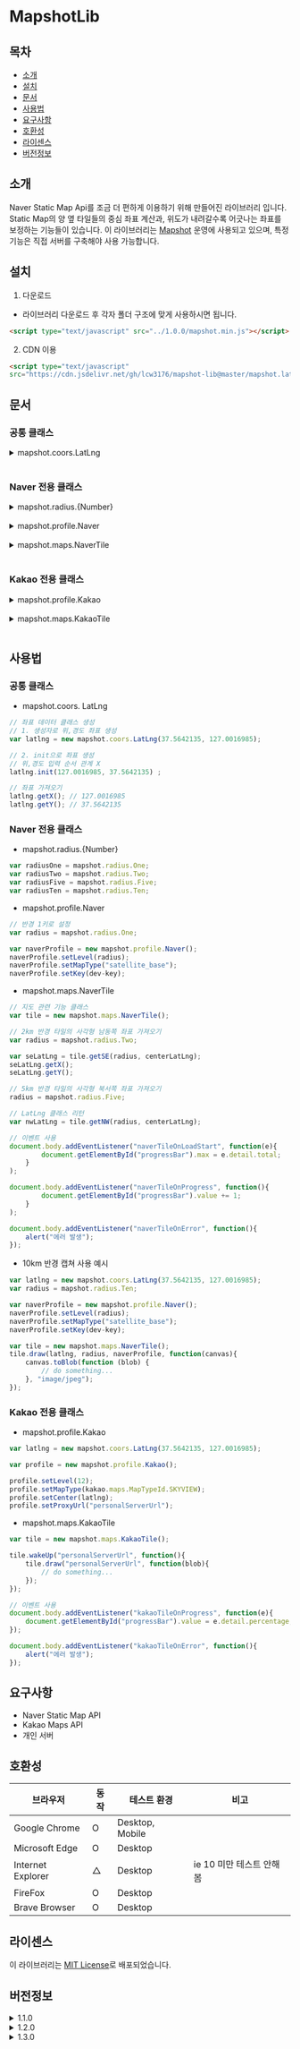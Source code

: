 # MapshotLib
## 목차
- [소개](#소개)
- [설치](#설치)
- [문서](#문서)
- [사용법](#사용법)
- [요구사항](#요구사항)
- [호환성](#호환성)
- [라이센스](#라이센스)
- [버전정보](#버전정보)
## 소개
Naver Static Map Api를 조금 더 편하게 이용하기 위해 만들어진 라이브러리 입니다. Static Map의 양 옆 타일들의 중심 좌표 계산과, 위도가 내려갈수록 어긋나는 좌표를 보정하는 기능들이 있습니다. 
이 라이브러리는 [Mapshot](https://mapshot.netlify.app) 운영에 사용되고 있으며, 특정 기능은 직접 서버를 구축해야 사용 가능합니다.

## 설치
1. 다운로드
- 라이브러리 다운로드 후 각자 폴더 구조에 맞게 사용하시면 됩니다.
```html
<script type="text/javascript" src="../1.0.0/mapshot.min.js"></script>
```

2. CDN 이용
```html
<script type="text/javascript" 
src="https://cdn.jsdelivr.net/gh/lcw3176/mapshot-lib@master/mapshot.latest.js"></script>
```

## 문서
### 공통 클래스
<details>
<summary>mapshot.coors.LatLng</summary>
<br>

### 생성자 (number lat, number lng)
- 용도
    - 좌표 클래스를 정의합니다.
- parameter
    - lat: 위도 or 경도 값
    - lng: 위도 or 경도 값
    - init을 사용해 재정렬됩니다
- return value
    - 없음

### init (number lat, number lng)
- 용도 
    - 사용자의 위,경도 입력을 x,y 값으로 구분
- parameter
    - lat: 위도 or 경도 값
    - lng: 위도 or 경도 값
    - 대한민국을 기준으로 작동합니다
    - 큰 값(경도)이 x 값으로 설정됩니다.
    - 작은 값(위도)이 y 값으로 설정됩니다. 
- return value
    - 없음

### getX()
- 용도
    - x(경도) 값을 반환합니다
- parameter
    - 없음
- return value
    - type: number
    - value: x(경도) 값

### getY()
- 용도
    - y(위도) 값을 반환합니다
- parameter
    - 없음
- return value
    - type: number
    - value: y(위도) 값
</details> 
<br>

### Naver 전용 클래스
<details>
<summary>mapshot.radius.{Number}</summary>
<br>

### One
- 용도: 1km 반경의 속성을 정의합니다.
- parameter
    - 없음
- return value
    - sideBlockCount: 11
    - zoom: 18
### Two
- 용도: 2km 반경의 속성 값을 가집니다.
- parameter
    - 없음
- return value
    - sideBlockCount: 17
    - zoom: 18
### Five
- 용도: 5km 반경의 속성 값을 가집니다.
- parameter
    - 없음
- return value
    - sideBlockCount: 11
    - zoom: 16
### Ten
- 용도: 10km 반경의 속성 값을 가집니다.
- parameter
    - 없음
- return value
    - sideBlockCount: 21
    - zoom: 16

</details> 
<br>

<details>
<summary>mapshot.profile.Naver</summary>
<br>

### setMapType (string type)
- 용도
    - 네이버 지도의 종류를 결정합니다. 
- parameter
    - basic: 일반  
    - traffic: 교통 지도  
    - satellite: 위성 
    - satellite_base: 위성 배경  
    - terrain: 지형도  
    - [네이버 staticMap mapType참고](https://api.ncloud-docs.com/docs/ai-naver-mapsstaticmap-raster)
- return value
    - 없음
### setLevel (mapshot.radius.{Number} radius)
- 용도
    - 지도의 반경을 설정합니다
- parameter
    - mapshot.radius.One: 1km 반경
    - mapshot.radius.Two: 2km 반경
    - mapshot.radius.Five: 5km 반경
    - mapshot.radius.Ten: 10km 반경
- return value
    - 없음

### setKey(string apiKey)
- 용도
    - 네이버 지도 api의 개발 키를 설정합니다.
- parameter
    - apiKey: 개발 키
- return value
    - 없음

</details> 
<br>


<details>
<summary>mapshot.maps.NaverTile</summary>
<br>

### getSE (mapshot.radius.{Number} radius, mapshot.coors.LatLng latlng)
- 용도
    - 설정된 반경의 남동쪽 좌표를 가져옵니다
- parameter
    - radius: 지도의 반경입니다.
    - latlng: 지도의 중심점 좌표입니다.
- return value
    - type: mapshot.coors.LatLng
    - value: 해당 반경의 남동쪽 좌표 클래스

### getSW (mapshot.radius.{Number} radius, mapshot.coors.LatLng latlng)
- 용도
    - 설정된 반경의 남서쪽 좌표를 가져옵니다
- parameter
    - radius: 지도의 반경입니다.
    - latlng: 지도의 중심점 좌표입니다.
- return value
    - type: mapshot.coors.LatLng
    - value: 해당 반경의 남서쪽 좌표 클래스

### getNE (mapshot.radius.{Number} radius, mapshot.coors.LatLng latlng)
- 용도
    - 설정된 반경의 북동쪽 좌표를 가져옵니다
- parameter
    - radius: 지도의 반경입니다.
    - latlng: 지도의 중심점 좌표입니다.
- return value
    - type: mapshot.coors.LatLng
    - value: 해당 반경의 북동쪽 좌표 클래스

### getNW (mapshot.radius.{Number} radius, mapshot.coors.LatLng latlng)
- 용도
    - 설정된 반경의 북서쪽 좌표를 가져옵니다
- parameter
    - radius: 지도의 반경입니다.
    - latlng: 지도의 중심점 좌표입니다.
- return value
    - type: mapshot.coors.LatLng
    - value: 해당 반경의 북서쪽 좌표 클래스

### draw (mapshot.coors.LatLng latlng, mapshot.radius.{Number} radius, mapshot.profile.Naver naverProfile, function onSuccessCallback)
- 용도
    - 설정된 중심좌표, 반지름에 해당하는 범위의 위성사진을 canvas에 그립니다.
    - canvas는 onSuccessCallback의 인자로 전달됩니다.
- parameter
    - latlng: 중심점의 좌표입니다.
    - radius: 중심점으로부터 캡쳐해올 반경입니다.
    - naverProfile: 네이버 staticMap Api 정보가 담긴 클래스입니다.
    - onSuccessCallback: draw 함수가 끝나면 실행될 콜백함수입니다.
- return value
    - type: 콜백함수를 통한 canvas 전달
    - value: canvas

### naverTileOnLoadStart (Event)
- 용도
    - canvas에 이미지를 받아오기 전, 총 몇장의 사진을 수집할 예정인지 알려줍니다
- parameter
    - 없음
- return value
    - type: detail.total (number)
    - value: 총 수집할 사진 갯수

### naverTileOnProgress (Event)
- 용도
    - 사진이 수집될때 마다 발생하는 이벤트입니다.
- parameter
    - 없음
- return value
    - 없음

### naverTileOnError (Event)
- 용도
    - 사진 수집에 실패할 때 마다 발생하는 이벤트입니다.
- parameter
    - 없음
- return value
    - 없음
    
</details> 
<br>

### Kakao 전용 클래스
<details>
<summary>mapshot.profile.Kakao</summary>

### setLevel (number level)
- 용도
    - 지도의 확대 레벨을 설정합니다.
- parameter
    - level: 확대 레벨입니다
    - [카카오 지도 api 참고](https://apis.map.kakao.com/web/documentation/#Map_setLevel)
- return value
    - 없음

### setMapType (string type)
- 용도
    - 지도 종류를 설정합니다.
- parameter
    - [카카오 지도 api 참고](https://apis.map.kakao.com/web/documentation/#MapTypeId)
- return value
    - 없음

### setCenter (mapshot.maps.LatLng latlng)
- 용도
    - 지도의 중심 좌표를 설정합니다.
- parameter
    - latlng: 중심 좌표가 설정된 LatLng 클래스입니다.
- return value
    - 없음

### setProxyUrl (string url)
- 용도
    - 지도의 Proxy 서버 url을 설정합니다.
- parameter
    - url: 개별 구축한 proxy 서버 url
- return value
    - 없음

</details>
<br>

<details>
<summary>mapshot.maps.KakaoTile</summary>

### wakeUp (string wakeUpUrl, function onSuccessCallback)
- 용도
    - 구축한 서버에 접속 전 서버를 깨우는 함수입니다.
- parameter
    - wakeUpUrl: wakeUp 전용 서버 url 입니다.
    - onSuccessCallback: 성공적인 응답시 실행되는 콜백함수 입니다.
- return value
    - 없음

### drawGet (mapshot.profile.Kakao kakaoProfile, function onSuccessCallback)
- 용도
    - 서버에서 지도 이미지를 받아오는 함수입니다. GET 방식으로 접근합니다.
- parameter
    - kakaoProfile: 서버 정보가 존재하는 프로파일입니다.
    - onSuccessCallback: 성공적인 응답시 실행되는 콜백함수 입니다.
- return value
    - type: 콜백함수를 통한 blob 전달
    - value: Image blob

### drawPost (mapshot.profile.Kakao kakaoProfile, function onSuccessCallback)
- 용도
    - 서버에서 지도 이미지를 받아오는 함수입니다. POST 방식으로 접근합니다.
- parameter
    - kakaoProfile: 서버 정보가 존재하는 프로파일입니다.
    - onSuccessCallback: 성공적인 응답시 실행되는 콜백함수 입니다.
- return value
    - type: 콜백함수를 통한 blob 전달
    - value: Image blob

### kakaoTileOnProgress (Event)
- 용도
    - 서버에서 이미지를 받아오는 진행상황을 알려줍니다.
- parameter
    - 없음
- return value
    - type: detail.percentage (number)
    - value: 전송 진행상황을 나타냅니다. max:100

### kakaoTileOnError (Event)
- 용도
    - 서버에서 이미지를 받아오는 중 에러 발생을 알려줍니다.
- parameter
    - 없음
- return value
    - 없음

</details>
<br>

## 사용법
### 공통 클래스
- mapshot.coors. LatLng
```javascript
// 좌표 데이터 클래스 생성
// 1. 생성자로 위,경도 좌표 생성
var latlng = new mapshot.coors.LatLng(37.5642135, 127.0016985);

// 2. init으로 좌표 생성
// 위,경도 입력 순서 관계 X
latlng.init(127.0016985, 37.5642135) ;

// 좌표 가져오기
latlng.getX(); // 127.0016985
latlng.getY(); // 37.5642135
```
### Naver 전용 클래스
- mapshot.radius.{Number}
```javascript
var radiusOne = mapshot.radius.One;
var radiusTwo = mapshot.radius.Two;
var radiusFive = mapshot.radius.Five;
var radiusTen = mapshot.radius.Ten;
```
- mapshot.profile.Naver
```javascript
// 반경 1키로 설정
var radius = mapshot.radius.One;

var naverProfile = new mapshot.profile.Naver();
naverProfile.setLevel(radius);
naverProfile.setMapType("satellite_base");
naverProfile.setKey(dev-key);
```

- mapshot.maps.NaverTile
```javascript
// 지도 관련 기능 클래스
var tile = new mapshot.maps.NaverTile();

// 2km 반경 타일의 사각형 남동쪽 좌표 가져오기
var radius = mapshot.radius.Two; 

var seLatLng = tile.getSE(radius, centerLatLng);
seLatLng.getX();
seLatLng.getY();

// 5km 반경 타일의 사각형 북서쪽 좌표 가져오기
radius = mapshot.radius.Five; 

// LatLng 클래스 리턴
var nwLatLng = tile.getNW(radius, centerLatLng);

// 이벤트 사용
document.body.addEventListener("naverTileOnLoadStart", function(e){
        document.getElementById("progressBar").max = e.detail.total;
    }
);

document.body.addEventListener("naverTileOnProgress", function(){
        document.getElementById("progressBar").value += 1;
    }
);

document.body.addEventListener("naverTileOnError", function(){
    alert("에러 발생");
});
```
- 10km 반경 캡쳐 사용 예시

```javascript
var latlng = new mapshot.coors.LatLng(37.5642135, 127.0016985);
var radius = mapshot.radius.Ten;

var naverProfile = new mapshot.profile.Naver();
naverProfile.setLevel(radius);
naverProfile.setMapType("satellite_base");
naverProfile.setKey(dev-key);

var tile = new mapshot.maps.NaverTile();
tile.draw(latlng, radius, naverProfile, function(canvas){
    canvas.toBlob(function (blob) {
        // do something...
    }, "image/jpeg");
});
```

### Kakao 전용 클래스
- mapshot.profile.Kakao
```javascript
var latlng = new mapshot.coors.LatLng(37.5642135, 127.0016985);

var profile = new mapshot.profile.Kakao();

profile.setLevel(12);
profile.setMapType(kakao.maps.MapTypeId.SKYVIEW);
profile.setCenter(latlng);
profile.setProxyUrl("personalServerUrl");
```

- mapshot.maps.KakaoTile
```javascript
var tile = new mapshot.maps.KakaoTile();

tile.wakeUp("personalServerUrl", function(){
    tile.draw("personalServerUrl", function(blob){
        // do something...
    });
});

// 이벤트 사용
document.body.addEventListener("kakaoTileOnProgress", function(e){
    document.getElementById("progressBar").value = e.detail.percentage;
});

document.body.addEventListener("kakaoTileOnError", function(){
    alert("에러 발생");
});

```

## 요구사항
- Naver Static Map API
- Kakao Maps API
- 개인 서버

## 호환성
|브라우저|동작|테스트 환경|비고|
|----|----|----|---|
|Google Chrome|O|Desktop, Mobile||
|Microsoft Edge|O|Desktop||
|Internet Explorer|△|Desktop|ie 10 미만 테스트 안해봄|
|FireFox|O|Desktop||
|Brave Browser|O|Desktop||

## 라이센스
이 라이브러리는 [MIT License](https://opensource.org/licenses/MIT)로 배포되었습니다.

## 버전정보
<details>
<summary>1.1.0</summary>

## 1.1.0
### coors.NFixLat 클래스 삭제
기존 좌표 보정 과정이 비효율적이라고 판단하여, 이를 Tile 클래스에 통합하였습니다. NFixLat 클래스는 이제 사용되지 않습니다.

### maps.Tile 기능 확장
Tile 클래스의 기능이 추가되었습니다. 진행상황들을 알려주는 이벤트와, 지도를 반경별로 찍어주는 기능이 추가되었습니다. 기존 nFixLat의 좌표 보정 기능들은 이제 Tile 클래스 내부에서 처리됩니다.

### profile.Naver 클래스 개선
기존에는 설정해야 하는 사항들이 너무 많았습니다. 이제 사용자는 자신의 개발 키와 캡쳐할 지도의 타입, 반경 이 3가지만 설정해 주면 됩니다.

### radius 추가
Tile이나 profile.Naver에 반경을 설정하는 값이 추가되었습니다. 현재 반경 1,2,5,10km 가 존재합니다.

### 코드 비교
#### 이전 버전: 1.0.0
```javascript 
// 3 x 3 지도를 만드는 예시 (반경 대략 300m)
var latlng = new mapshot.coors.LatLng(37.5642135, 127.0016985);

var naverProfile = new mapshot.profile.Naver();
naverProfile.setWidth(1000);
naverProfile.setHeight(1000);
naverProfile.setCenter(latlng);
naverProfile.setLevel(18);
naverProfile.setMapType("satellite_base");
naverProfile.setKey(dev-key);

var nFix = new mapshot.coors.NFixLat();
nFix.generate(latlng, naverProfile);

var movingCoor = new mapshot.coors.LatLng(
            latlng.getX() - nFix.getWidthBetweenBlock(),
            latlng.getY() + nFix.getHeightBetweenBlockWithLogo());

var startXCoor = movingCoor.getX();

for(var i = 0; i < 2; i++){
    for(var j = 0; j < 2; j++){

        naverProfile.setCenter(movingCoor);

        var img = new Image();
        img.crossOrigin = "*";
        img.src = naverProfile.getUrl();

        img.onload = function(){
            // canvas.getContext("2d").drawImage();
            // etc ......
        }

        movingCoor.init(
            movingCoor.getX() + nFixLat.getWidthBetweenBlobk(), 
            movingCoor.getY());
    }

    movingCoor.init(
        startXCoor, 
        movingCoor.getY() - nFixLat.getHeightBetweenBlockWithLogo());
}
```
#### 현재 버전 : 1.1.0
```javascript
// 1km 지도를 만드는 예시
var latlng = new mapshot.coors.LatLng(37.5642135, 127.0016985);
var radius = mapshot.radius.One;

var naverProfile = new mapshot.profile.Naver();
naverProfile.setLevel(radius);
naverProfile.setMapType("satellite_base");
naverProfile.setKey(dev-key);

var tile = new mapshot.maps.Tile();
tile.draw(latlng, radius, naverProfile, function(canvas){
    canvas.toBlob(function (blob) {
        // do something...
    }, "image/jpeg");
});
```

</details>

<details>
<summary>1.2.0</summary>

## 1.2.0
### Tile -> NaverTile로 변경
캡쳐 기능이 분화됨에 따라서, 타일의 종류도 나뉘게 되었습니다.
### KakaoTile, kakao profile 클래스 추가
카카오 지도를 사용하게 됨에 따라 KakaoTile, profile 클래스가 추가되었습니다.
### 이벤트명 변경
tile 클래스가 나뉘면서, 이벤트 이름도 보다 세분화되었습니다.


</details>


<details>
<summary>1.3.0</summary>

## 1.3.0
### kakaoTile.draw() -> kakaoTile.drawGet(), kakaoTile.drawPost() 로 세분화
구축한 서버 상태에 맞게 사용하기 편하도록 수정되었습니다. 

</details>


